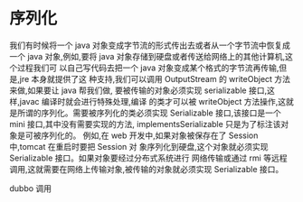 # 序列化

我们有时候将一个 java 对象变成字节流的形式传出去或者从一个字节流中恢复成一个 java 对象,例如,要将 java 对象存储到硬盘或者传送给网络上的其他计算机,这个过程我们可 以自己写代码去把一个 java 对象变成某个格式的字节流再传输,但是,jre 本身就提供了这 种支持,我们可以调用 OutputStream 的 writeObject 方法来做,如果要让 java 帮我们做, 要被传输的对象必须实现 serializable 接口,这样,javac 编译时就会进行特殊处理,编译 的类才可以被 writeObject 方法操作,这就是所谓的序列化。需要被序列化的类必须实现 Serializable 接口,该接口是一个 mini 接口,其中没有需要实现的方法, implementsSerializable 只是为了标注该对象是可被序列化的。
例如,在 web 开发中,如果对象被保存在了 Session 中,tomcat 在重启时要把 Session 对 象序列化到硬盘,这个对象就必须实现 Serializable 接口。如果对象要经过分布式系统进行 网络传输或通过 rmi 等远程调用,这就需要在网络上传输对象,被传输的对象就必须实现 Serializable 接口。


dubbo  调用

